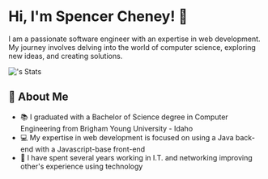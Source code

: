 # Hi, I'm Spencer Cheney! 👋

I am a passionate software engineer with an expertise in web development. My journey involves delving into the world of computer science, exploring new ideas, and creating solutions.

![<spencercheney>'s Stats](https://github-readme-stats.vercel.app/api?username=spencercheney&theme=vue-dark&show_icons=true&hide_border=true&count_private=true)

## 🚀 About Me

- 📚 I graduated with a Bachelor of Science degree in Computer Engineering from Brigham Young University - Idaho
- 💻 My expertise in web development is focused on using a Java back-end with a Javascript-base front-end
- 🔌 I have spent several years working in I.T. and networking improving other's experience using technology

<!--
**spencercheney/spencercheney** is a ✨ _special_ ✨ repository because its `README.md` (this file) appears on your GitHub profile.

Here are some ideas to get you started:

- 🔭 I’m currently working on ...
- 🌱 I’m currently learning ...
- 👯 I’m looking to collaborate on ...
- 🤔 I’m looking for help with ...
- 💬 Ask me about ...
- 📫 How to reach me: ...
- 😄 Pronouns: ...
- ⚡ Fun fact: ...
-->
